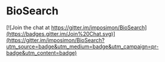 # BioSearch
[![Join the chat at https://gitter.im/imposimon/BioSearch](https://badges.gitter.im/Join%20Chat.svg)](https://gitter.im/imposimon/BioSearch?utm_source=badge&utm_medium=badge&utm_campaign=pr-badge&utm_content=badge)
